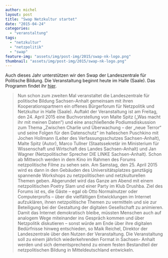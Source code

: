```yaml
---
author: michel
layout: post
title: "Swap Netzkultur startet"
date: "2015-04-24"
categories: 
  - "veranstaltung"
tags: 
  - "netzkultur"
  - "netzpolitik"
  - "swap"
feature-img: "assets/img/post-img/2015/swap-nk-logo.png"
thumbnail: "assets/img/post-img/2015/swap-nk-logo.png"
---
```


Auch dieses Jahr unterstützen wir den Swap der Landeszentrale für Politische Bildung. Die Veranstaltung beginnt heute im Halle (Saale). Das Programm findet ihr [hier](http://www.swap-netzkultur.de).

> Nun schon zum zweiten Mal veranstaltet die Landeszentrale für politische Bildung Sachsen-Anhalt gemeinsam mit ihren Kooperationspartnern ein offenes Bürgerforum für Netzpolitik und Netzkultur in Halle (Saale). Auftakt der Veranstaltung ist am Freitag, den 24. April 2015 eine Buchvorstellung von Malte Spitz („Was macht ihr mit meinen Daten“) und eine anschließende Podiumsdiskussion zum Thema „Zwischen Charlie und Überwachung – der „neue Terror“ und seine Folgen für den Datenschutz“ im halleschen Puschkino mit Jochen Hollmann (Leiter des Verfassungsschutzes Sachsen-Anhalt), Malte Spitz (Autor), Marco Tullner (Staatssekretär im Ministerium für Wissenschaft und Wirtschaft des Landes Sachsen-Anhalt) und Jan Wagner (Netzpolitischer Sprecher DIE LINKE Sachsen-Anhalt). Schon ab Mittwoch werden in dem Kino im Rahmen des Forums netzpolitische Filme zu sehen sein. Am Samstag, den 25. April 2015 wird es dann in den Gebäuden des Universitätsplatzes ganztägig spannende Workshops zu netzpolitischen und netzkulturellen Themen geben. Abgerundet wird das Ganze am Abend mit einem netzpolitischen Poetry Slam und einer Party im Klub Drushba. Ziel des Forums ist es, die Gäste – egal ob Otto Normalnutzer oder Computerprofis – über die vielfältigen Entwicklungen im Internet aufzuklären, ihnen netzpolitische Themen zu vermitteln und sie zur Beteiligung bei der Gestaltung der digitalen Gesellschaft zu animieren. Damit das Internet demokratisch bleibe, müssten Menschen auch auf analogem Wege miteinander ins Gespräch kommen und über Netzpolitik diskutieren – sonst würde am Ende über ihre digitalen Bedürfnisse hinweg entschieden, so Maik Reichel, Direktor der Landeszentrale über den Nutzen der Veranstaltung. Die Veranstaltung soll zu einem jährlich wiederkehrenden Format in Sachsen- Anhalt werden und sich dementsprechend zu einem festen Bestandteil der netzpolitischen Bildung in Mitteldeutschland entwickeln.

